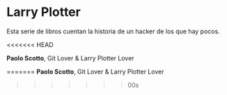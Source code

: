 # Larry Plotter

Esta serie de libros cuentan la historia de un hacker de los que hay pocos.

<<<<<<< HEAD

**Paolo Scotto**, Git Lover & Larry Plotter Lover

=======
**Paolo Scotto**, Git Lover & Larry Plotter Lover
>>>>>>> 00s
